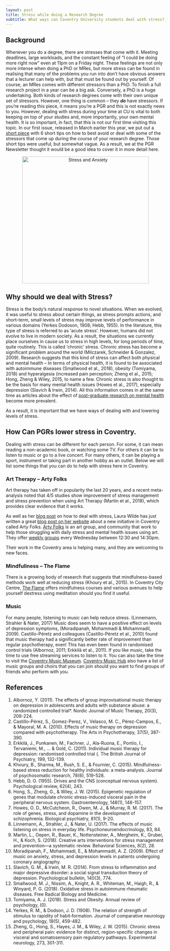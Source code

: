 ```yaml
---
layout: post
title: Stress while doing a Research Degree
subtitle: What ways can Coventry University students deal with stress?
---
```



## Background
Whenever you do a degree, there are stresses that come with it. Meeting deadlines, large workloads, and the constant feeling of “I could be doing more right now” even at 11pm on a Friday night. These feelings are not only more intense when doing a PhD or MRes, but more stress can be found in realising that many of the problems you run into don’t have obvious answers that a lecturer can help with, but that must be found out by yourself.
Of course, an MRes comes with different stressors than a PhD. To finish a full research project in a year can be a big ask. Conversely, a PhD is a huge undertaking. Both kinds of research degrees come with their own unique set of stressors. However, one thing is common – they _**do**_ have stressors.
If you’re reading this piece, it means you’re a PGR and this is not exactly news to you. However, dealing with stress during your time at CU is vital to both keeping on top of your studies and, more importantly, your own mental health.
It is so important, in fact, that this is not our first time visiting this topic. In our first issue, released in March earlier this year, we put out a [short piece](https://hls-pgr-newsletter.github.io/HLS-PGR-newsletter.github.io/_health-wellbeing/18-02-23-Dealing_with_Stress.html) with 6 short tips on how to best avoid or deal with some of the stressors that come up during the course of your research degree. Those short tips were useful, but somewhat vague. As a result, we at the PGR Newsletter thought it would be a good idea to cover it in more detail here.


<center>
  <img src="https://cdn.pixabay.com/photo/2016/11/18/23/48/stress-1837384_1280.png" alt="Stress and Anxiety" width = "400" />
</center>


## Why should we deal with Stress?
Stress is the body’s natural response to novel situations. When we evolved, it was useful to stress about certain things, as stress prompts actions, and short-term, small levels of stress may improve levels of performance in various domains (Yerkes Dodoson, 1908; Hebb, 1955). In the literature, this type of stress is referred to as ‘acute stress’. However, humans did not evolve to live in modern society. As a result, the situations we currently place ourselves in cause us to stress in high levels, for long periods of time, quite routinely. This is called ‘chronic’ stress.
Chronic stress has become a significant problem around the world (Milczarek, Schneider & Gonzalez, 2009). Research suggests that this kind of stress can affect both physical and mental health – In terms of physical health, it is found to be associated with autoimmune diseases (Smallwood et al., 2018), obesity (Tomiyama, 2018) and hyperalgesia (increased pain perception; Zheng et al., 2015; Hong, Zheng & Wiley, 2015, to name a few. Chronic stress is also thought to be the basis for many mental health issues (Howes et al., 2017), especially depression (Slavich & Irwin, 2014). All this information comes in at the same time as articles about the effect of [post-graduate research on mental health](https://www.theatlantic.com/amp/article/576769/) become more prevalent.

As a result, it is important that we have ways of dealing with and lowering levels of stress.

## How Can PGRs lower stress in Coventry.
Dealing with stress can be different for each person. For some, it can mean reading a non-academic book, or watching some TV. For others it can be to listen to music or go to a live concert. For many others, it can be playing a sport, instrument or taking part in another hobby as an outlet. Below we will list some things that you can do to help with stress here in Coventry.

### Art Therapy – Arty Folks
Art therapy has taken off in popularity the last 20 years, and a recent meta-analysis noted that 4/5 studies show improvement of stress management and stress prevention when using Art Therapy (Martin et al., 2018), which provides clear evidence that it works.

 As well as her [blog post](http://www.laurawilde.co.uk/dealing-with-stress-and-feeling-overwhelmed-during-a-phd/) on how to deal with stress, Laura Wilde has just written a great [blog post on her website](http://www.laurawilde.co.uk/the-art-of-relaxation-with-arty-folks/) about a new initiative in Coventry called Arty Folks. [Arty Folks](http://arty-folks.co.uk/wp/) is an art group, and community that work to help those struggling with daily stress and mental health issues using art. They offer [weekly groups](http://arty-folks.co.uk/wp/we-offer/gallery/) every Wednesday between 12:30 and 14:30pm.

Their work in the Coventry area is helping many, and they are welcoming to new faces.

### Mindfullness – The Flame

There is a growing body of research that suggests that mindfulness-based methods work well at reducing stress (Khoury et al., 2015). In Coventry City Centre, [The Flame](https://www.the-flame.co.uk/) offers mindfulness courses and various avenues to help yourself destress using meditation should you find it useful.

### Music

For many people, listening to music can help reduce stress. (Linnemann, Strahler & Nater, 2017)
Music does seem to have a positive effect on levels of depression symptoms, (Moradipanah, Mohammadi & Mohammadil, 2009). Castillo-Péretz and colleagues (Castillo-Péretz et al., 2010) found that music therapy had a significantly better rate of improvement than regular psychotherapy, even! This has even been found in randomised control trials (Albornoz, 2011; Erkkilä et al., 2011).
If you like music, take the time to use free streaming services to listen to it. You can also take the time to visit the [Coventry Music Museum]( http://www.covmm.co.uk/). [Coventry Music Hub](http://www.coventrymusichub.co.uk/groupsandchoirs) also have a list of music groups and choirs that you can join should you want to find groups of friends who perform with you.

## References

1.	Albornoz, Y. (2011). The effects of group improvisational music therapy on depression in adolescents and adults with substance abuse: a randomized controlled trial*. Nordic Journal of Music Therapy, 20(3), 208-224.
2.	Castillo-Pérez, S., Gomez-Perez, V., Velasco, M. C., Pérez-Campos, E., & Mayoral, M. A. (2010). Effects of music therapy on depression compared with psychotherapy. The Arts in Psychotherapy, 37(5), 387-390.
3.	Erkkilä, J., Punkanen, M., Fachner, J., Ala-Ruona, E., Pontio, I., Tervaniemi, M., ... & Gold, C. (2011). Individual music therapy for depression: randomised controlled trial {. The British Journal of Psychiatry, 199, 132-139.
4.	Khoury, B., Sharma, M., Rush, S. E., & Fournier, C. (2015). Mindfulness-based stress reduction for healthy individuals: a meta-analysis. Journal of psychosomatic research, 78(6), 519-528.
5.	Hebb, D. O. (1955). Drives and the CNS (conceptual nervous system). Psychological review, 62(4), 243.
6.	Hong, S., Zheng, G., & Wiley, J. W. (2015). Epigenetic regulation of genes that modulate chronic stress-induced visceral pain in the peripheral nervous system. Gastroenterology, 148(1), 148-157.
7.	Howes, O. D., McCutcheon, R., Owen, M. J., & Murray, R. M. (2017). The role of genes, stress, and dopamine in the development of schizophrenia. Biological psychiatry, 81(1), 9-20.
8.	Linnemann, A., Strahler, J., & Nater, U. (2017). The effects of music listening on stress in everyday life. Psychoneuroendocrinology, 83, 84.
9.	Martin, L., Oepen, R., Bauer, K., Nottensteiner, A., Mergheim, K., Gruber, H., & Koch, S. (2018). Creative arts interventions for stress management and prevention—a systematic review. Behavioral Sciences, 8(2), 28.
10.	Moradipanah, F., Mohammadi, E., & Mohammadil, A. Z. (2009). Effect of music on anxiety, stress, and depression levels in patients undergoing coronary angiography.
11.	Slavich, G. M., & Irwin, M. R. (2014). From stress to inflammation and major depressive disorder: a social signal transduction theory of depression. Psychological bulletin, 140(3), 774.
12.	Smallwood, M. J., Nissim, A., Knight, A. R., Whiteman, M., Haigh, R., & Winyard, P. G. (2018). Oxidative stress in autoimmune rheumatic diseases. Free Radical Biology and Medicine.
13.	Tomiyama, A. J. (2018). Stress and Obesity. Annual review of psychology, (0).
14.	Yerkes, R. M., & Dodson, J. D. (1908). The relation of strength of stimulus to rapidity of habit‐formation. Journal of comparative neurology and psychology, 18(5), 459-482.
15.	Zheng, G., Hong, S., Hayes, J. M., & Wiley, J. W. (2015). Chronic stress and peripheral pain: evidence for distinct, region-specific changes in visceral and somatosensory pain regulatory pathways. Experimental neurology, 273, 301-311.
